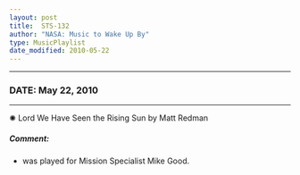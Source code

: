 ```yaml
---
layout: post
title:  STS-132
author: "NASA: Music to Wake Up By"
type: MusicPlaylist
date_modified: 2010-05-22
---
```


----
### DATE: May 22, 2010
----
✺ Lord We Have Seen the Rising Sun by Matt Redman

##### Comment:
* was played for Mission Specialist Mike Good.
